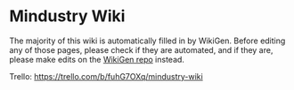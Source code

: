 # Mindustry Wiki

The majority of this wiki is automatically filled in by WikiGen. Before editing any of those pages, please check if they are automated, and if they are, please make edits on the [WikiGen repo](https://github.com/Anuken/Mindustry-Wiki-Generator) instead. 

Trello: https://trello.com/b/fuhG7OXq/mindustry-wiki
